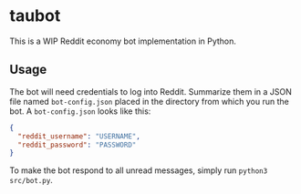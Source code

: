 # taubot

This is a WIP Reddit economy bot implementation in Python.

## Usage

The bot will need credentials to log into Reddit. Summarize them in a JSON file named `bot-config.json` placed in the directory from which you run the bot. A `bot-config.json` looks like this:

```json
{
  "reddit_username": "USERNAME",
  "reddit_password": "PASSWORD"
}
```

To make the bot respond to all unread messages, simply run `python3 src/bot.py`.
